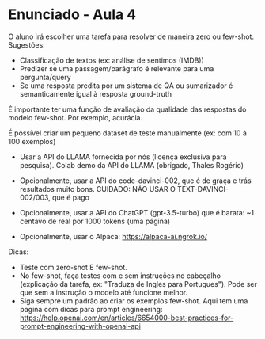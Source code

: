 # Enunciado - Aula 4

O aluno irá escolher uma tarefa para resolver de maneira zero ou few-shot. Sugestões:
- Classificação de textos (ex: análise de sentimos (IMDB))
- Predizer se uma passagem/parágrafo é relevante para uma pergunta/query
- Se uma resposta predita por um sistema de QA ou sumarizador é semanticamente igual à resposta ground-truth


É importante ter uma função de avaliação da qualidade das respostas do modelo few-shot. Por exemplo, acurácia.


É possível criar um pequeno dataset de teste manualmente (ex: com 10 à 100 exemplos)


- Usar a API do LLAMA fornecida por nós (licença exclusiva para pesquisa). Colab demo da API do LLAMA (obrigado, Thales Rogério)
- Opcionalmente, usar a API do code-davinci-002, que é de graça e trás resultados muito bons.
CUIDADO: NÃO USAR O TEXT-DAVINCI-002/003, que é pago

- Opcionalmente, usar a API do ChatGPT (gpt-3.5-turbo) que é barata: ~1 centavo de real por 1000 tokens (uma página)
- Opcionalmente, usar o Alpaca: https://alpaca-ai.ngrok.io/


Dicas:
- Teste com zero-shot E few-shot.
- No few-shot, faça testes com e sem instruções no cabeçalho (explicação da tarefa, ex: "Traduza de Ingles para Portugues"). Pode ser que sem a instrução o modelo até funcione melhor.
- Siga sempre um padrão ao criar os exemplos few-shot. Aqui tem uma pagina com dicas para prompt engineering: https://help.openai.com/en/articles/6654000-best-practices-for-prompt-engineering-with-openai-api